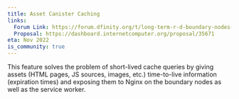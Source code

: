 ```yaml
---
title: Asset Canister Caching
links:
  Forum Link: https://forum.dfinity.org/t/long-term-r-d-boundary-nodes-proposal/9401
  Proposal: https://dashboard.internetcomputer.org/proposal/35671
eta: Nov 2022
is_community: true
---
```


This feature solves the problem of short-lived cache queries by giving assets (HTML pages, JS sources, images, etc.) time-to-live information (expiration times) and exposing them to Nginx on the boundary nodes as well as the service worker.
